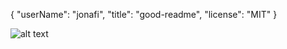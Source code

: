 {
	"userName": "jonafi",
	"title": "good-readme",
	"license": "MIT"
}


![alt text](https://img.shields.io/badge/Has%20a%20static%20badge-CERTIFIED-brightgreen)
